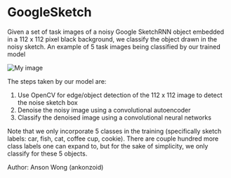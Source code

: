 # GoogleSketch 

Given a set of task images of a noisy Google SketchRNN object embedded in a 112 x 112 pixel black background, we classify the object drawn in the noisy sketch. An example of 5 task images being classified by our trained model 

![My image](GoogleSketch/results/MAIN_RESULT.png)

The steps taken by our model are:

1) Use OpenCV for edge/object detection of the 112 x 112 image to detect the noise sketch box
2) Denoise the noisy image using a convolutional autoencoder
3) Classify the denoised image using a convolutional neural networks

Note that we only incorporate 5 classes in the training (specifically sketch labels: car, fish, cat, coffee cup, cookie). There are couple hundred more class labels one can expand to, but for the sake of simplicity, we only classify for these 5 objects.

Author: Anson Wong (ankonzoid)
